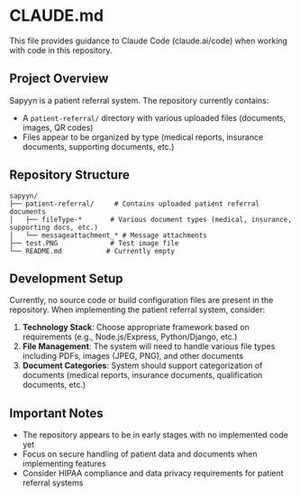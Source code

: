 # CLAUDE.md

This file provides guidance to Claude Code (claude.ai/code) when working with code in this repository.

## Project Overview

Sapyyn is a patient referral system. The repository currently contains:
- A `patient-referral/` directory with various uploaded files (documents, images, QR codes)
- Files appear to be organized by type (medical reports, insurance documents, supporting documents, etc.)

## Repository Structure

```
sapyyn/
├── patient-referral/     # Contains uploaded patient referral documents
│   ├── fileType-*       # Various document types (medical, insurance, supporting docs, etc.)
│   └── messageattachment_* # Message attachments
├── test.PNG             # Test image file
└── README.md           # Currently empty
```

## Development Setup

Currently, no source code or build configuration files are present in the repository. When implementing the patient referral system, consider:

1. **Technology Stack**: Choose appropriate framework based on requirements (e.g., Node.js/Express, Python/Django, etc.)
2. **File Management**: The system will need to handle various file types including PDFs, images (JPEG, PNG), and other documents
3. **Document Categories**: System should support categorization of documents (medical reports, insurance documents, qualification documents, etc.)

## Important Notes

- The repository appears to be in early stages with no implemented code yet
- Focus on secure handling of patient data and documents when implementing features
- Consider HIPAA compliance and data privacy requirements for patient referral systems